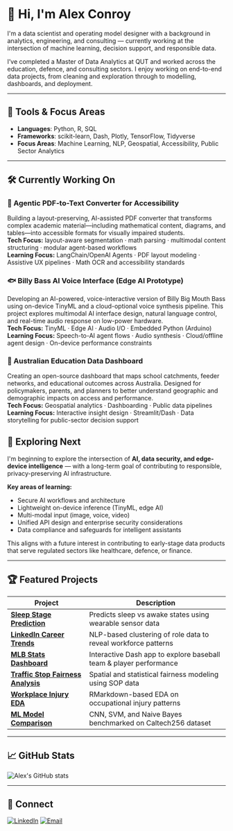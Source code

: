# 👋 Hi, I'm Alex Conroy

I'm a data scientist and operating model designer with a background in analytics, engineering, and consulting — currently working at the intersection of machine learning, decision support, and responsible data.

I’ve completed a Master of Data Analytics at QUT and worked across the education, defence, and consulting sectors. I enjoy working on end-to-end data projects, from cleaning and exploration through to modelling, dashboards, and deployment.

---

## 🧠 Tools & Focus Areas

- **Languages**: Python, R, SQL  
- **Frameworks**: scikit-learn, Dash, Plotly, TensorFlow, Tidyverse  
- **Focus Areas**: Machine Learning, NLP, Geospatial, Accessibility, Public Sector Analytics  

---

## 🛠️ Currently Working On

### 🧩 Agentic PDF-to-Text Converter for Accessibility  
Building a layout-preserving, AI-assisted PDF converter that transforms complex academic material—including mathematical content, diagrams, and tables—into accessible formats for visually impaired students.  
**Tech Focus:** layout-aware segmentation · math parsing · multimodal content structuring · modular agent-based workflows  
**Learning Focus:** LangChain/OpenAI Agents · PDF layout modeling · Assistive UX pipelines · Math OCR and accessibility standards


### 🐟 Billy Bass AI Voice Interface (Edge AI Prototype)  
Developing an AI-powered, voice-interactive version of Billy Big Mouth Bass using on-device TinyML and a cloud-optional voice synthesis pipeline. This project explores multimodal AI interface design, natural language control, and real-time audio response on low-power hardware.  
**Tech Focus:** TinyML · Edge AI · Audio I/O · Embedded Python (Arduino)  
**Learning Focus:** Speech-to-AI agent flows · Audio synthesis · Cloud/offline agent design · On-device performance constraints


### 🏫 Australian Education Data Dashboard  
Creating an open-source dashboard that maps school catchments, feeder networks, and educational outcomes across Australia. Designed for policymakers, parents, and planners to better understand geographic and demographic impacts on access and performance.  
**Tech Focus:** Geospatial analytics · Dashboarding · Public data pipelines  
**Learning Focus:** Interactive insight design · Streamlit/Dash · Data storytelling for public-sector decision support


## 🔎 Exploring Next

I'm beginning to explore the intersection of **AI, data security, and edge-device intelligence** — with a long-term goal of contributing to responsible, privacy-preserving AI infrastructure.

**Key areas of learning:**
- Secure AI workflows and architecture  
- Lightweight on-device inference (TinyML, edge AI)  
- Multi-modal input (image, voice, video)  
- Unified API design and enterprise security considerations  
- Data compliance and safeguards for intelligent assistants

This aligns with a future interest in contributing to early-stage data products that serve regulated sectors like healthcare, defence, or finance.

---

## 🏆 Featured Projects

| Project | Description |
|--------|-------------|
| [**Sleep Stage Prediction**](https://github.com/Alex-J-Conroy/sleep-stage-prediction) | Predicts sleep vs awake states using wearable sensor data |
| [**LinkedIn Career Trends**](https://github.com/Alex-J-Conroy/linkedin-nlp-career-trends) | NLP-based clustering of role data to reveal workforce patterns |
| [**MLB Stats Dashboard**](https://github.com/Alex-J-Conroy/mlb-dashboard) | Interactive Dash app to explore baseball team & player performance |
| [**Traffic Stop Fairness Analysis**](https://github.com/Alex-J-Conroy/us-traffic-stop-analysis) | Spatial and statistical fairness modeling using SOP data |
| [**Workplace Injury EDA**](https://github.com/Alex-J-Conroy/workplace-injury-analysis) | RMarkdown-based EDA on occupational injury patterns |
| [**ML Model Comparison**](https://github.com/Alex-J-Conroy/comparison-of-ML-approaches) | CNN, SVM, and Naive Bayes benchmarked on Caltech256 dataset |

---

## 📈 GitHub Stats

![Alex's GitHub stats](https://github-readme-stats.vercel.app/api?username=Alex-J-Conroy&show_icons=true&theme=default)

---

## 🔗 Connect

[![LinkedIn](https://img.shields.io/badge/-LinkedIn-0077B5?style=flat&logo=linkedin)](https://www.linkedin.com/in/alex-j-conroy/)
[![Email](https://img.shields.io/badge/-Email-D14836?style=flat&logo=gmail&logoColor=white)](mailto:alex.j.conroy@gmail.com)
